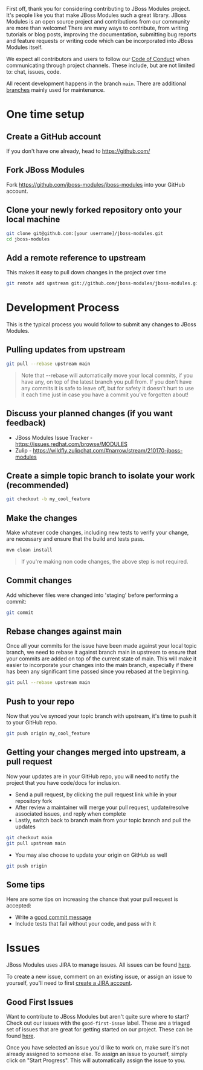 First off, thank you for considering contributing to JBoss Modules project. It's people like you that make JBoss Modules such a great library. JBoss Modules is an open source project and contributions from our community are more than welcome! There are many ways to contribute, from writing tutorials or blog posts, improving the documentation, submitting bug reports and feature requests or writing code which can be incorporated into JBoss Modules itself.

We expect all contributors and users to follow our [Code of Conduct](CODE_OF_CONDUCT.md) when communicating through project channels. These include, but are not limited to: chat, issues, code.

All recent development happens in the branch `main`. There are additional [branches](https://github.com/jboss-modules/jboss-modules/branches) mainly used for maintenance.

# One time setup

## Create a GitHub account

If you don't have one already, head to https://github.com/

## Fork JBoss Modules

Fork https://github.com/jboss-modules/jboss-modules into your GitHub account.

## Clone your newly forked repository onto your local machine

```bash
git clone git@github.com:[your username]/jboss-modules.git
cd jboss-modules
```

## Add a remote reference to upstream

This makes it easy to pull down changes in the project over time

```bash
git remote add upstream git://github.com/jboss-modules/jboss-modules.git
```

# Development Process

This is the typical process you would follow to submit any changes to JBoss Modules.

## Pulling updates from upstream

```bash
git pull --rebase upstream main
```

> Note that --rebase will automatically move your local commits, if you have
> any, on top of the latest branch you pull from.
> If you don't have any commits it is safe to leave off, but for safety it
> doesn't hurt to use it each time just in case you have a commit you've
> forgotten about!

## Discuss your planned changes (if you want feedback)

 * JBoss Modules Issue Tracker - https://issues.redhat.com/browse/MODULES
 * Zulip - https://wildfly.zulipchat.com/#narrow/stream/210170-jboss-modules

## Create a simple topic branch to isolate your work (recommended)

```bash
git checkout -b my_cool_feature
```

## Make the changes

Make whatever code changes, including new tests to verify your change, are necessary and ensure that the build and tests pass.

```bash
mvn clean install
```

> If you're making non code changes, the above step is not required.

## Commit changes

Add whichever files were changed into 'staging' before performing a commit:

```bash
git commit
```

## Rebase changes against main

Once all your commits for the issue have been made against your local topic branch, we need to rebase it against branch main in upstream to ensure that your commits are added on top of the current state of main. This will make it easier to incorporate your changes into the main branch, especially if there has been any significant time passed since you rebased at the beginning.

```bash
git pull --rebase upstream main
```

## Push to your repo

Now that you've synced your topic branch with upstream, it's time to push it to your GitHub repo.

```bash
git push origin my_cool_feature
```

## Getting your changes merged into upstream, a pull request

Now your updates are in your GitHub repo, you will need to notify the project that you have code/docs for inclusion.

 * Send a pull request, by clicking the pull request link while in your repository fork
 * After review a maintainer will merge your pull request, update/resolve associated issues, and reply when complete
 * Lastly, switch back to branch main from your topic branch and pull the updates

```bash
git checkout main
git pull upstream main
```

 * You may also choose to update your origin on GitHub as well

```bash
git push origin
```

## Some tips

Here are some tips on increasing the chance that your pull request is accepted:

 * Write a [good commit message](https://tbaggery.com/2008/04/19/a-note-about-git-commit-messages.html)
 * Include tests that fail without your code, and pass with it

# Issues

JBoss Modules uses JIRA to manage issues. All issues can be found [here](https://issues.redhat.com/projects/MODULES/issues).

To create a new issue, comment on an existing issue, or assign an issue to yourself, you'll need to first [create a JIRA account](https://issues.redhat.com/).

## Good First Issues

Want to contribute to JBoss Modules but aren't quite sure where to start? Check out our issues with the `good-first-issue` label. These are a triaged set of issues that are great for getting started on our project. These can be found [here](https://issues.redhat.com/browse/MODULES-1?jql=project%20%3D%20MODULES%20AND%20labels%20%3D%20good-first-issue).

Once you have selected an issue you'd like to work on, make sure it's not already assigned to someone else. To assign an issue to yourself, simply click on "Start Progress". This will automatically assign the issue to you.


